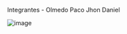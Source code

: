 Integrantes
    - Olmedo Paco Jhon Daniel


![image](https://github.com/pacoDan/dds-cursada/assets/27025002/6e80cfbe-4636-4788-945b-64889fb59c3c)

